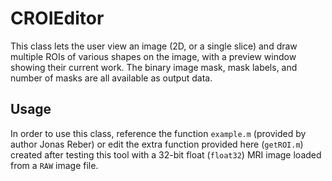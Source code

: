 # CROIEditor

This class lets the user view an image (2D, or a single slice) and draw multiple ROIs of various shapes on the image, with a preview window showing their current work. The binary image mask, mask labels, and number of masks are all available as output data.

## Usage

In order to use this class, reference the function `example.m` (provided by author Jonas Reber) or edit the extra function provided here (`getROI.m`) created after testing this tool with a 32-bit float (`float32`) MRI image loaded from a `RAW` image file.

